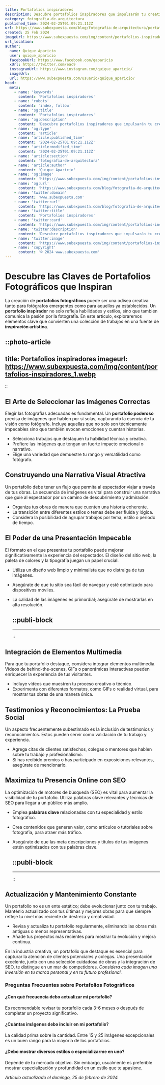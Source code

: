 ```yaml
---
title: Portafolios inspiradores
description: Descubre portafolios inspiradores que impulsarán tu creatividad. Encuentra ejemplos y consejos para brillar en tu campo profesional.
category: fotografia-de-arquitectura
published_time: 2024-02-25T01:09:21.112Z
url: https://www.subexpuesta.com/blog/fotografia-de-arquitectura/portafolios-inspiradores
created: 25 Feb 2024
imageUrl: https://www.subexpuesta.com/img/content/portafolios-inspiradores_1.webp
url_location:
author:
  name: Quique Aparicio
  user: quique_aparicio
  facebookUrl: https://www.facebook.com/qaparicio
  xUrl: https://twitter.com/eac9
  instagramUrl: https://www.instagram.com/quique_aparicio/
  imageUrl: 
  url: https://www.subexpuesta.com/usuario/quique_aparicio/
head:
  meta:
    - name: 'keywords'
      content: 'Portafolios inspiradores'
    - name: 'robots'
      content: 'index, follow'
    - name: 'og:title'
      content: 'Portafolios inspiradores'
    - name: 'og:description'
      content: 'Descubre portafolios inspiradores que impulsarán tu creatividad. Encuentra ejemplos y consejos para brillar en tu campo profesional.'
    - name: 'og:type'
      content: 'article'
    - name: 'article:published_time'
      content: '2024-02-25T01:09:21.112Z'
    - name: 'article:modified_time'
      content: '2024-02-25T01:09:21.112Z'
    - name: 'article:section'
      content: 'fotografia-de-arquitectura'
    - name: 'article:author'
      content: 'Quique Aparicio'
    - name: 'og:image'
      content: 'https://www.subexpuesta.com/img/content/portafolios-inspiradores_1.webp'
    - name: 'og:url'
      content: 'https://www.subexpuesta.com/blog/fotografia-de-arquitectura/portafolios-inspiradores'
    - name: 'twitter:domain'
      content: 'www.subexpuesta.com'
    - name: 'twitter:url'
      content: 'https://www.subexpuesta.com/blog/fotografia-de-arquitectura/portafolios-inspiradores'
    - name: 'twitter:title'
      content: 'Portafolios inspiradores'
    - name: 'twitter:card'
      content: 'https://www.subexpuesta.com/img/content/portafolios-inspiradores_1.webp'
    - name: 'twitter:description'
      content: 'Descubre portafolios inspiradores que impulsarán tu creatividad. Encuentra ejemplos y consejos para brillar en tu campo profesional.'
    - name: 'twitter:image'
      content: 'https://www.subexpuesta.com/img/content/portafolios-inspiradores_1.webp'
    - name: 'copyright'
      content: '© 2024 www.subexpuesta.com'
---
```

# Descubre las Claves de Portafolios Fotográficos que Inspiran

La creación de **portafolios fotográficos** puede ser una odisea creativa tanto para fotógrafos emergentes como para aquellos ya establecidos. Un **portafolio inspirador** no solo refleja habilidades y estilos, sino que también comunica la pasión por la fotografía. En este artículo, exploraremos elementos clave que convierten una colección de trabajos en una fuente de **inspiración artística**.


::photo-article
---
title: Portafolios inspiradores
imageurl: https://www.subexpuesta.com/img/content/portafolios-inspiradores_1.webp
---
::



## El Arte de Seleccionar las Imágenes Correctas

Elegir las fotografías adecuadas es fundamental. Un **portafolio poderoso** precisa de imágenes que hablen por sí solas, capturando la esencia de tu visión como fotógrafo. Incluye aquellas que no solo son técnicamente impecables sino que también evocan emociones y cuentan historias.

- Selecciona trabajos que destaquen tu habilidad técnica y creativa.
- Prefiere las imágenes que tengan un fuerte impacto emocional o narrativo.
- Elige una variedad que demuestre tu rango y versatilidad como fotógrafo.

## Construyendo una Narrativa Visual Atractiva

Un portafolio debe tener un flujo que permita al espectador viajar a través de tus obras. La secuencia de imágenes es vital para construir una narrativa que guíe al espectador por un camino de descubrimiento y admiración.

- Organiza tus obras de manera que cuenten una historia coherente.
- La transición entre diferentes estilos o temas debe ser fluida y lógica.
- Considera la posibilidad de agrupar trabajos por tema, estilo o periodo de tiempo.

## El Poder de una Presentación Impecable

El formato en el que presentas tu portafolio puede mejorar significativamente la experiencia del espectador. El diseño del sitio web, la paleta de colores y la tipografía juegan un papel crucial.

- Utiliza un diseño web limpio y minimalista que no distraiga de tus imágenes.
- Asegúrate de que tu sitio sea fácil de navegar y esté optimizado para dispositivos móviles.
- La calidad de las imágenes es primordial; asegúrate de mostrarlas en alta resolución.


  ::publi-block
  ---
  ---
  ::
  
  

## Integración de Elementos Multimedia

Para que tu portafolio destaque, considera integrar elementos multimedia. Videos de behind-the-scenes, GIFs o panorámicas interactivas pueden enriquecer la experiencia de tus visitantes.

- Incluye vídeos que muestren tu proceso creativo o técnico.
- Experimenta con diferentes formatos, como GIFs o realidad virtual, para mostrar tus obras de una manera única.

## Testimonios y Reconocimientos: La Prueba Social

Un aspecto frecuentemente subestimado es la inclusión de testimonios y reconocimientos. Estos pueden servir como validación de tu trabajo y experiencia.

- Agrega citas de clientes satisfechos, colegas o mentores que hablen sobre tu trabajo y profesionalismo.
- Si has recibido premios o has participado en exposiciones relevantes, asegúrate de mencionarlo.

## Maximiza tu Presencia Online con SEO

La optimización de motores de búsqueda (SEO) es vital para aumentar la visibilidad de tu portafolio. Utiliza palabras clave relevantes y técnicas de SEO para llegar a un público más amplio.

- Emplea **palabras clave** relacionadas con tu especialidad y estilo fotográfico.
- Crea contenidos que generen valor, como artículos o tutoriales sobre fotografía, para atraer más tráfico.
- Asegúrate de que las meta descripciones y títulos de tus imágenes estén optimizados con tus palabras clave.


  ::publi-block
  ---
  ---
  ::
  
  

## Actualización y Mantenimiento Constante

Un portafolio no es un ente estático; debe evolucionar junto con tu trabajo. Manténlo actualizado con tus últimas y mejores obras para que siempre refleje tu nivel más reciente de destreza y creatividad.

- Revisa y actualiza tu portafolio regularmente, eliminando las obras más antiguas o menos representativas.
- Añade tus proyectos más recientes para mostrar tu evolución y mejora continua.

En la industria creativa, un portafolio que destaque es esencial para capturar la atención de clientes potenciales y colegas. Una presentación excelente, junto con una selección cuidadosa de obras y la integración de SEO, te distingue en un mar de competidores. *Considera cada imagen una inversión en tu marca personal y en tu futuro profesional.*

### Preguntas Frecuentes sobre Portafolios Fotográficos

#### ¿Con qué frecuencia debo actualizar mi portafolio?
Es recomendable revisar tu portafolio cada 3-6 meses o después de completar un proyecto significativo.

#### ¿Cuántas imágenes debo incluir en mi portafolio?
La calidad prima sobre la cantidad. Entre 15 y 25 imágenes excepcionales es un buen rango para la mayoría de los portafolios.

#### ¿Debo mostrar diversos estilos o especializarme en uno?
Depende de tu mercado objetivo. Sin embargo, usualmente es preferible mostrar especialización y profundidad en un estilo que te apasione.

_Artículo actualizado el domingo, 25 de febrero de 2024_